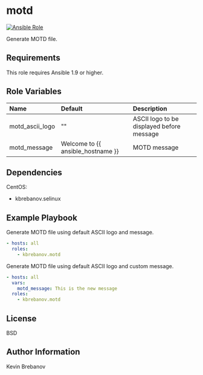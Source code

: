 motd
====

[![Ansible Role](https://img.shields.io/ansible/role/3305.svg)](https://galaxy.ansible.com/list#/roles/3305)

Generate MOTD file.

Requirements
------------

This role requires Ansible 1.9 or higher.

Role Variables
--------------

| Name            | Default                           | Description                               |
|:----------------|:----------------------------------|:------------------------------------------|
| motd_ascii_logo | ""                                | ASCII logo to be displayed before message |
| motd_message    | Welcome to {{ ansible_hostname }} | MOTD message                              |

Dependencies
------------

CentOS:
  - kbrebanov.selinux

Example Playbook
----------------

Generate MOTD file using default ASCII logo and message.
```yaml
- hosts: all
  roles:
    - kbrebanov.motd
```

Generate MOTD file using default ASCII logo and custom message.
```yaml
- hosts: all
  vars:
    motd_message: This is the new message
  roles:
    - kbrebanov.motd
```

License
-------

BSD

Author Information
------------------

Kevin Brebanov
